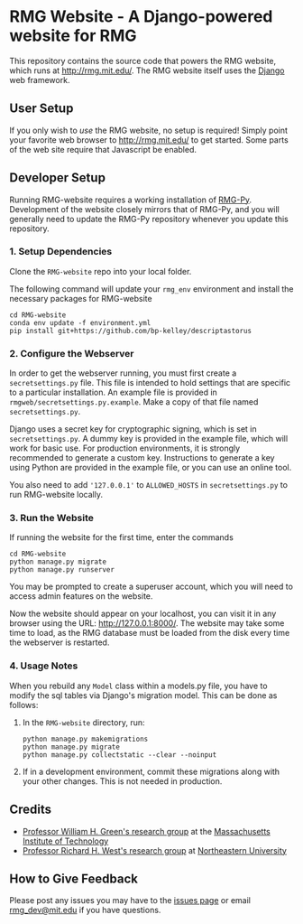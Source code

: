 # RMG Website - A Django-powered website for RMG

This repository contains the source code that powers the RMG website, which runs at http://rmg.mit.edu/.
The RMG website itself uses the [Django](http://www.djangoproject.com/) web framework.

## User Setup

If you only wish to *use* the RMG website, no setup is required!
Simply point your favorite web browser to http://rmg.mit.edu/ to get started.
Some parts of the web site require that Javascript be enabled.

## Developer Setup

Running RMG-website requires a working installation of [RMG-Py](http://github.com/ReactionMechanismGenerator/RMG-Py). 
Development of the website closely mirrors that of RMG-Py, and you will generally need to update the RMG-Py repository whenever you update this repository.

### 1. Setup Dependencies
Clone the `RMG-website` repo into your local folder.  

The following command will update your `rmg_env` environment and install the necessary packages for RMG-website
```
cd RMG-website
conda env update -f environment.yml
pip install git+https://github.com/bp-kelley/descriptastorus
```

### 2. Configure the Webserver
In order to get the webserver running, you must first create a `secretsettings.py` file.
This file is intended to hold settings that are specific to a particular installation.
An example file is provided in `rmgweb/secretsettings.py.example`.
Make a copy of that file named `secretsettings.py`.

Django uses a secret key for cryptographic signing, which is set in `secretsettings.py`.
A dummy key is provided in the example file, which will work for basic use.
For production environments, it is strongly recommended to generate a custom key.
Instructions to generate a key using Python are provided in the example file, or you can use an online tool.

You also need to add `'127.0.0.1'` to `ALLOWED_HOSTS` in `secretsettings.py` to run RMG-website locally.

### 3. Run the Website
If running the website for the first time, enter the commands
```
cd RMG-website
python manage.py migrate
python manage.py runserver
```

You may be prompted to create a superuser account, which you will need to access admin features on the website.

Now the website should appear on your localhost, you can visit it in any browser using the URL: http://127.0.0.1:8000/.
The website may take some time to load, as the RMG database must be loaded from the disk every time the webserver is restarted.

### 4. Usage Notes
When you rebuild any `Model` class within a models.py file, you have to modify the sql tables via Django's migration model.
This can be done as follows:

1. In the ``RMG-website`` directory, run:

    ```
    python manage.py makemigrations
    python manage.py migrate
    python manage.py collectstatic --clear --noinput
    ```

2. If in a development environment, commit these migrations along with your other changes. This is not needed in production.


## Credits
- [Professor William H. Green's research group](http://cheme.scripts.mit.edu/green-group/) at the 
[Massachusetts Institute of Technology](http://web.mit.edu/) 
- [Professor Richard H. West's research group](http://www.northeastern.edu/comocheng/) at 
[Northeastern University](http://www.northeastern.edu/)

## How to Give Feedback

Please post any issues you may have to the [issues page](https://github.com/ReactionMechanismGenerator/RMG-website/issues/) or email [rmg_dev@mit.edu](mailto:rmg_dev@mit.edu) if you have questions.

